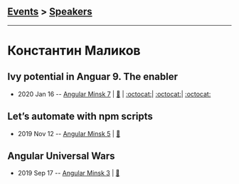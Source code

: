 ## [Events](../README.md) > [Speakers](../speakers.md)
---

# Константин Маликов

## Ivy potential in Anguar 9. The enabler
- 2020 Jan 16 -- [Angular Minsk 7](https://www.youtube.com/watch?v=aNcAqun3NAo)  | [:notebook:](https://slides.com/kostyamalikov/angular-future-with-ivy#/) | [:octocat:](https://github.com/malikov917/solo-component-bundle)| [:octocat:](https://github.com/malikov917/angular-elements-presentation)| [:octocat:](https://github.com/malikov917/ivy-lazy-loaded-component) 
## Let’s automate with npm scripts
- 2019 Nov 12 -- [Angular Minsk 5](https://www.youtube.com/watch?v=3EXMW5565IY)  | [:notebook:](https://drive.google.com/file/d/1kUaY1DrJdK50ZbjQ0RZ5hlG58Lh7pXmA/view)  
## Angular Universal Wars
- 2019 Sep 17 -- [Angular Minsk 3](https://www.youtube.com/watch?v=GAKsNdK8Q9Q)  | [:notebook:](https://drive.google.com/file/d/1LUixBgI6Q_syLBsdqMC5GZPtrZc1C6dn)  
